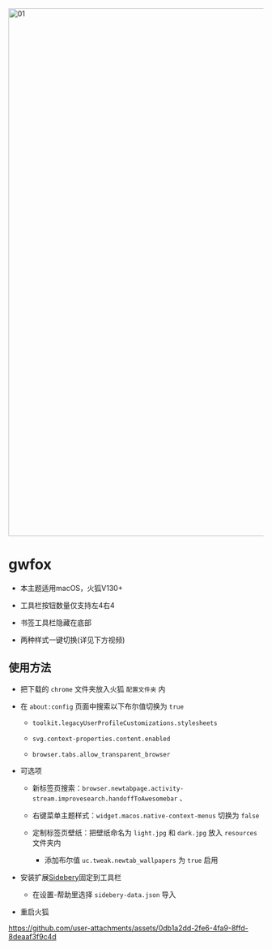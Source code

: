 <img width="1040" alt="01" src="https://github.com/user-attachments/assets/5ddc665d-ef1c-41fa-8b43-09c4705401ad">

# gwfox

- 本主题适用macOS，火狐V130+

- 工具栏按钮数量仅支持左4右4

- 书签工具栏隐藏在底部

- 两种样式一键切换(详见下方视频)

## 使用方法

- 把下载的 `chrome` 文件夹放入火狐 `配置文件夹` 内

- 在 `about:config` 页面中搜索以下布尔值切换为 `true`

  - `toolkit.legacyUserProfileCustomizations.stylesheets`

  - `svg.context-properties.content.enabled`
 
  - `browser.tabs.allow_transparent_browser`
 
- 可选项

  - 新标签页搜索：`browser.newtabpage.activity-stream.improvesearch.handoffToAwesomebar` 、

  - 右键菜单主题样式：`widget.macos.native-context-menus` 切换为 `false`
 
  - 定制标签页壁纸：把壁纸命名为 `light.jpg` 和 `dark.jpg` 放入 `resources` 文件夹内
    
    - 添加布尔值 `uc.tweak.newtab_wallpapers` 为 `true` 启用

- 安装扩展[Sidebery](https://addons.mozilla.org/firefox/addon/sidebery)固定到工具栏

  - 在设置-帮助里选择 `sidebery-data.json` 导入

- 重启火狐

https://github.com/user-attachments/assets/0db1a2dd-2fe6-4fa9-8ffd-8deaaf3f9c4d

